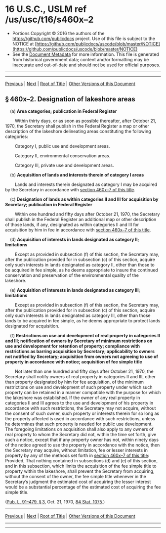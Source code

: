 ---
---

# 16 U.S.C., USLM ref /us/usc/t16/s460x–2

* Portions Copyright © 2016 the authors of the https://github.com/publicdocs project.
  Use of this file is subject to the NOTICE at [https://github.com/publicdocs/uscode/blob/master/NOTICE](https://github.com/publicdocs/uscode/blob/master/NOTICE)
* See the [Document Metadata](././../../../../..//README.md) for more information.
  This file is generated from historical government data; content and/or formatting may be inaccurate and out-of-date and should not be used for official purposes.

----------
----------

[Previous](./../../../../..//us/usc/t16/ch1/schLXXXII/m__us_usc_t16_s460x–1.md) | [Next](./../../../../..//us/usc/t16/ch1/schLXXXII/m__us_usc_t16_s460x–3.md) | [Root of Title](./../../../../../) | [Other Versions of this Document](https://publicdocs.github.io/go/links?ns=uslm&ref=%2Fus%2Fusc%2Ft16%2Fs460x%E2%80%932)

## § 460x–2. Designation of lakeshore areas

    (a) __Area categories; publication in Federal Register__ 

        Within thirty days, or as soon as possible thereafter, after October 21, 1970, the Secretary shall publish in the Federal Register a map or other description of the lakeshore delineating areas constituting the following categories:

        Category I, public use and development areas.

        Category II, environmental conservation areas.

        Category III, private use and development areas.

    (b) __Acquisition of lands and interests therein of category I areas__ 

        Lands and interests therein designated as category I may be acquired by the Secretary in accordance with [section 460x–7 of this title][/us/usc/t16/s460x–7].

    (c) __Designation of lands as within categories II and III for acquisition by Secretary; publication in Federal Register__ 

        Within one hundred and fifty days after October 21, 1970, the Secretary shall publish in the Federal Register an additional map or other description of those lands, if any, designated as within categories II and III for acquisition by him in fee in accordance with [section 460x–7 of this title][/us/usc/t16/s460x–7].

    (d) __Acquisition of interests in lands designated as category II; limitations__ 

        Except as provided in subsection (f) of this section, the Secretary may, after the publication provided for in subsection (c) of this section, acquire only such interests in lands designated as category II, other than those to be acquired in fee simple, as he deems appropriate to insure the continued conservation and preservation of the environmental quality of the lakeshore.

    (e) __Acquisition of interests in lands designated as category III; limitations__ 

        Except as provided in subsection (f) of this section, the Secretary may, after the publication provided for in subsection (c) of this section, acquire only such interests in lands designated as category III, other than those lands to be acquired in fee simple, as he deems appropriate to protect lands designated for acquisition.

    (f) __Restrictions on use and development of real property in categories II and III; notification of owners by Secretary of minimum restrictions on use and development for retention of property; compliance with restrictions as barring acquisition by Secretary; applicability to owners not notified by Secretary; acquisition from owners not agreeing to use of property in accordance with notice; acquisition of fee simple title__ 

        Not later than one hundred and fifty days after October 21, 1970, the Secretary shall notify owners of real property in categories II and III, other than property designated by him for fee acquisition, of the minimum restrictions on use and development of such property under which such property can be retained in a manner compatible with the purpose for which the lakeshore was established. If the owner of any real property in categories II and III agrees to the use and development of his property in accordance with such restrictions, the Secretary may not acquire, without the consent of such owner, such property or interests therein for so long as the property affected is used in accordance with such restrictions, unless he determines that such property is needed for public use development. The foregoing limitations on acquisition shall also apply to any owners of real property to whom the Secretary did not, within the time set forth, give such a notice, except that if any property owner has not, within ninety days of the notice agreed to use the property in accordance with the notice, then the Secretary may acquire, without limitation, fee or lesser interests in property by any of the methods set forth in [section 460x–7 of this title][/us/usc/t16/s460x–7]: Provided, That nothing contained in subsections (d) and (e) of this section, and in this subsection, which limits the acquisition of the fee simple title to property within the lakeshore, shall prevent the Secretary from acquiring, without the consent of the owner, the fee simple title whenever in the Secretary’s judgment the estimated cost of acquiring the lesser interest would be a substantial percentage of the estimated cost of acquiring the fee simple title.

([Pub. L. 91–479, § 3][/us/pl/91/479/s3], Oct. 21, 1970, [84 Stat. 1075][/us/stat/84/1075].)

----------

[Previous](./../../../../..//us/usc/t16/ch1/schLXXXII/m__us_usc_t16_s460x–1.md) | [Next](./../../../../..//us/usc/t16/ch1/schLXXXII/m__us_usc_t16_s460x–3.md) | [Root of Title](./../../../../../) | [Other Versions of this Document](https://publicdocs.github.io/go/links?ns=uslm&ref=%2Fus%2Fusc%2Ft16%2Fs460x%E2%80%932)

----------
----------

[/us/usc/t16/s460x–7]: https://publicdocs.github.io/go/links?ns=uslm&ref=%2Fus%2Fusc%2Ft16%2Fs460x%E2%80%937
[/us/usc/t16/s460x–7]: https://publicdocs.github.io/go/links?ns=uslm&ref=%2Fus%2Fusc%2Ft16%2Fs460x%E2%80%937
[/us/usc/t16/s460x–7]: https://publicdocs.github.io/go/links?ns=uslm&ref=%2Fus%2Fusc%2Ft16%2Fs460x%E2%80%937
[/us/pl/91/479/s3]: https://publicdocs.github.io/go/links?ns=uslm&ref=%2Fus%2Fpl%2F91%2F479%2Fs3
[/us/stat/84/1075]: https://publicdocs.github.io/go/links?ns=uslm&ref=%2Fus%2Fstat%2F84%2F1075


